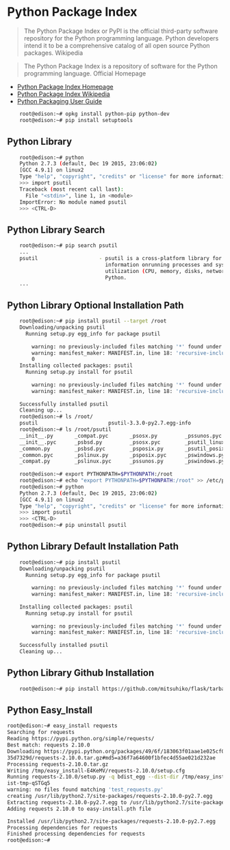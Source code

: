# Python Package Index

> The Python Package Index or PyPI is the official third-party software repository for the Python programming language. Python developers intend it to be a comprehensive catalog of all open source Python packages. Wikipedia

> The Python Package Index is a repository of software for the Python programming language. Official Homepage

- [Python Package Index Homepage](https://pypi.python.org/pypi)
- [Python Package Index Wikipedia](https://en.wikipedia.org/wiki/Python_Package_Index)
- [Python Packaging User Guide](https://packaging.python.org/en/latest/current/)

```sh
    root@edison:~# opkg install python-pip python-dev
    root@edison:~# pip install setuptools
```

## Python Library

```sh
    root@edison:~# python
    Python 2.7.3 (default, Dec 19 2015, 23:06:02)
    [GCC 4.9.1] on linux2
    Type "help", "copyright", "credits" or "license" for more information.
    >>> import psutil
    Traceback (most recent call last):
      File "<stdin>", line 1, in <module>
    ImportError: No module named psutil
    >>> <CTRL-D>
```

## Python Library Search

```sh
    root@edison:~# pip search psutil
    ...
    psutil                    - psutil is a cross-platform library for retrieving
                                information onrunning processes and system
                                utilization (CPU, memory, disks, network)in
                                Python.
    ...
```

## Python Library Optional Installation Path

```sh
    root@edison:~# pip install psutil --target /root
    Downloading/unpacking psutil
      Running setup.py egg_info for package psutil
    
        warning: no previously-included files matching '*' found under directory 'docs/_build'
        warning: manifest_maker: MANIFEST.in, line 18: 'recursive-include' expects <dir> <pattern1> <pattern2> ...
        0
    Installing collected packages: psutil
      Running setup.py install for psutil
        
        warning: no previously-included files matching '*' found under directory 'docs/_build'
        warning: manifest_maker: MANIFEST.in, line 18: 'recursive-include' expects <dir> <pattern1> <pattern2> ...
    
    Successfully installed psutil
    Cleaning up...
    root@edison:~# ls /root/
    psutil                       psutil-3.3.0-py2.7.egg-info
    root@edison:~# ls /root/psutil
    __init__.py       _compat.pyc       _psosx.py         _pssunos.pyc
    __init__.pyc      _psbsd.py         _psosx.pyc        _psutil_linux.so
    _common.py        _psbsd.pyc        _psposix.py       _psutil_posix.so
    _common.pyc       _pslinux.py       _psposix.pyc      _pswindows.py
    _compat.py        _pslinux.pyc      _pssunos.py       _pswindows.pyc
    
    root@edison:~# export PYTHONPATH=$PYTHONPATH:/root
    root@edison:~# echo "export PYTHONPATH=$PYTHONPATH:/root" >> /etc/profile
    root@edison:~# python
    Python 2.7.3 (default, Dec 19 2015, 23:06:02) 
    [GCC 4.9.1] on linux2
    Type "help", "copyright", "credits" or "license" for more information.
    >>> import psutil
    >>> <CTRL-D>
    root@edison:~# pip uninstall psutil
```

## Python Library Default Installation Path

```sh
    root@edison:~# pip install psutil
    Downloading/unpacking psutil
      Running setup.py egg_info for package psutil
    
        warning: no previously-included files matching '*' found under directory 'docs/_build'
        warning: manifest_maker: MANIFEST.in, line 18: 'recursive-include' expects <dir> <pattern1> <pattern2> ...
        
    Installing collected packages: psutil
      Running setup.py install for psutil
        
        warning: no previously-included files matching '*' found under directory 'docs/_build'
        warning: manifest_maker: MANIFEST.in, line 18: 'recursive-include' expects <dir> <pattern1> <pattern2> ...
    
    Successfully installed psutil
    Cleaning up...
```

## Python Library Github Installation

```sh
    root@edison:~# pip install https://github.com/mitsuhiko/flask/tarball/master
```

## Python Easy_Install

```sh
root@edison:~# easy_install requests
Searching for requests
Reading https://pypi.python.org/simple/requests/
Best match: requests 2.10.0
Downloading https://pypi.python.org/packages/49/6f/183063f01aae1e025cf0130772b55848750a2f3a89bfa11b385b
35d7329d/requests-2.10.0.tar.gz#md5=a36f7a64600f1bfec4d55ae021d232ae
Processing requests-2.10.0.tar.gz
Writing /tmp/easy_install-E4KeMV/requests-2.10.0/setup.cfg
Running requests-2.10.0/setup.py -q bdist_egg --dist-dir /tmp/easy_install-E4KeMV/requests-2.10.0/egg-d
ist-tmp-qSTGq5
warning: no files found matching 'test_requests.py'
creating /usr/lib/python2.7/site-packages/requests-2.10.0-py2.7.egg
Extracting requests-2.10.0-py2.7.egg to /usr/lib/python2.7/site-packages
Adding requests 2.10.0 to easy-install.pth file

Installed /usr/lib/python2.7/site-packages/requests-2.10.0-py2.7.egg
Processing dependencies for requests
Finished processing dependencies for requests
root@edison:~# 
```